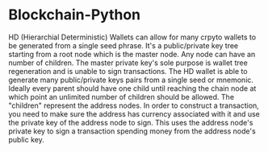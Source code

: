 # Blockchain-Python
HD (Hierarchial Deterministic) Wallets can allow for many crpyto wallets to be generated from a single seed phrase. It's a public/private key tree starting from a root node which is the master node. 
Any node can have an number of children. The master private key's sole purpose is wallet tree regeneration and is unable to sign transactions. The HD wallet is able to generate many public/private keys pairs from a single seed or mnemonic. Ideally every parent should have one child until reaching the chain node at which point an unlimited number of children should be allowed. The "children" represent the address nodes.
In order to construct a transaction, you need to make sure the address has currency associated with it and use the private key of the address node to sign. This uses the address node's private key to sign a transaction spending money from the address node's public key.  
 
